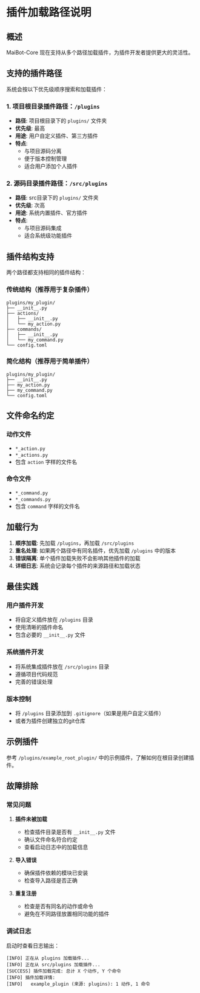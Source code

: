 # 插件加载路径说明

## 概述

MaiBot-Core 现在支持从多个路径加载插件，为插件开发者提供更大的灵活性。

## 支持的插件路径

系统会按以下优先级顺序搜索和加载插件：

### 1. 项目根目录插件路径：`/plugins`
- **路径**: 项目根目录下的 `plugins/` 文件夹
- **优先级**: 最高
- **用途**: 用户自定义插件、第三方插件
- **特点**: 
  - 与项目源码分离
  - 便于版本控制管理
  - 适合用户添加个人插件

### 2. 源码目录插件路径：`/src/plugins`
- **路径**: src目录下的 `plugins/` 文件夹
- **优先级**: 次高
- **用途**: 系统内置插件、官方插件
- **特点**:
  - 与项目源码集成
  - 适合系统级功能插件

## 插件结构支持

两个路径都支持相同的插件结构：

### 传统结构（推荐用于复杂插件）
```
plugins/my_plugin/
├── __init__.py
├── actions/
│   ├── __init__.py
│   └── my_action.py
├── commands/
│   ├── __init__.py
│   └── my_command.py
└── config.toml
```

### 简化结构（推荐用于简单插件）
```
plugins/my_plugin/
├── __init__.py
├── my_action.py
├── my_command.py
└── config.toml
```

## 文件命名约定

### 动作文件
- `*_action.py`
- `*_actions.py`
- 包含 `action` 字样的文件名

### 命令文件
- `*_command.py`
- `*_commands.py`
- 包含 `command` 字样的文件名

## 加载行为

1. **顺序加载**: 先加载 `/plugins`，再加载 `/src/plugins`
2. **重名处理**: 如果两个路径中有同名插件，优先加载 `/plugins` 中的版本
3. **错误隔离**: 单个插件加载失败不会影响其他插件的加载
4. **详细日志**: 系统会记录每个插件的来源路径和加载状态

## 最佳实践

### 用户插件开发
- 将自定义插件放在 `/plugins` 目录
- 使用清晰的插件命名
- 包含必要的 `__init__.py` 文件

### 系统插件开发
- 将系统集成插件放在 `/src/plugins` 目录
- 遵循项目代码规范
- 完善的错误处理

### 版本控制
- 将 `/plugins` 目录添加到 `.gitignore`（如果是用户自定义插件）
- 或者为插件创建独立的git仓库

## 示例插件

参考 `/plugins/example_root_plugin/` 中的示例插件，了解如何在根目录创建插件。

## 故障排除

### 常见问题

1. **插件未被加载**
   - 检查插件目录是否有 `__init__.py` 文件
   - 确认文件命名符合约定
   - 查看启动日志中的加载信息

2. **导入错误**
   - 确保插件依赖的模块已安装
   - 检查导入路径是否正确

3. **重复注册**
   - 检查是否有同名的动作或命令
   - 避免在不同路径放置相同功能的插件

### 调试日志

启动时查看日志输出：
```
[INFO] 正在从 plugins 加载插件...
[INFO] 正在从 src/plugins 加载插件...
[SUCCESS] 插件加载完成: 总计 X 个动作, Y 个命令
[INFO] 插件加载详情:
[INFO]   example_plugin (来源: plugins): 1 动作, 1 命令
``` 